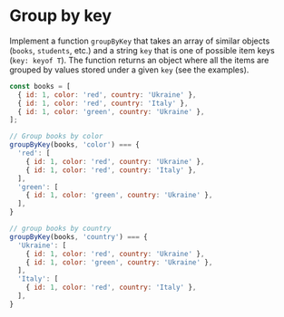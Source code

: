 # Group by key

Implement a function `groupByKey` that takes an array of similar objects 
(`books`, `students`, etc.) and a string `key` that is one of possible item 
keys (`key: keyof T`). The function returns an object where all the items are
grouped by values stored under a given `key` (see the examples).
```js
const books = [
  { id: 1, color: 'red', country: 'Ukraine' },
  { id: 1, color: 'red', country: 'Italy' },
  { id: 1, color: 'green', country: 'Ukraine' },
];
```
```js
// Group books by color
groupByKey(books, 'color') === {
  'red': [
    { id: 1, color: 'red', country: 'Ukraine' },
    { id: 1, color: 'red', country: 'Italy' },
  ],
  'green': [
    { id: 1, color: 'green', country: 'Ukraine' },
  ],
}
```
```js
// group books by country
groupByKey(books, 'country') === {
  'Ukraine': [
    { id: 1, color: 'red', country: 'Ukraine' },
    { id: 1, color: 'green', country: 'Ukraine' },
  ],
  'Italy': [
    { id: 1, color: 'red', country: 'Italy' },
  ],
}
```
